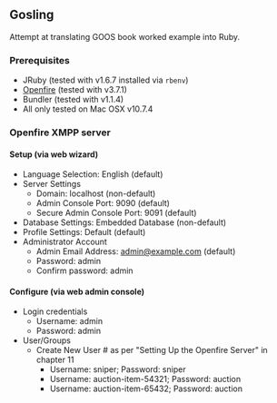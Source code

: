 ## Gosling

Attempt at translating GOOS book worked example into Ruby.

### Prerequisites

- JRuby (tested with v1.6.7 installed via `rbenv`)
- [Openfire](http://www.igniterealtime.org/projects/openfire/) (tested with v3.7.1)
- Bundler (tested with v1.1.4)
- All only tested on Mac OSX v10.7.4

### Openfire XMPP server

#### Setup (via web wizard)

- Language Selection: English (default)
- Server Settings
  - Domain: localhost (non-default)
  - Admin Console Port: 9090 (default)
  - Secure Admin Console Port: 9091 (default)
- Database Settings: Embedded Database (non-default)
- Profile Settings: Default (default)
- Administrator Account
  - Admin Email Address: admin@example.com (default)
  - Password: admin
  - Confirm password: admin

#### Configure (via web admin console)

- Login credentials
  - Username: admin
  - Password: admin
- User/Groups
  - Create New User # as per "Setting Up the Openfire Server" in chapter 11
    - Username: sniper; Password: sniper
    - Username: auction-item-54321; Password: auction
    - Username: auction-item-65432; Password: auction

